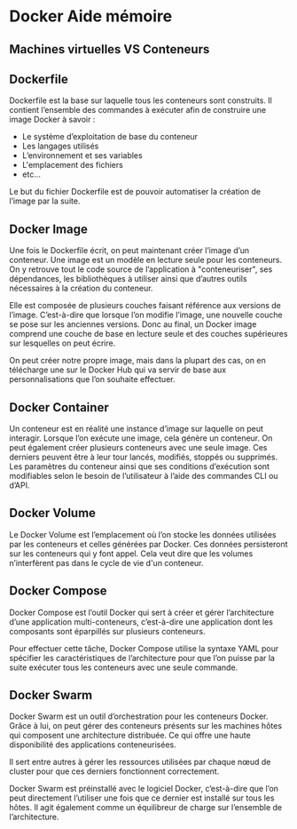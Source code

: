 # Docker Aide mémoire

## Machines virtuelles VS Conteneurs


## Dockerfile

Dockerfile est la base sur laquelle tous les conteneurs sont construits. Il contient l’ensemble des commandes à exécuter afin de construire une image Docker à savoir : 

- Le système d’exploitation de base du conteneur
- Les langages utilisés
- L’environnement et ses variables
- L'emplacement des fichiers
- etc...

Le but du fichier Dockerfile est de pouvoir automatiser la création de l’image par la suite.

## Docker Image

Une fois le Dockerfile écrit, on peut maintenant créer l’image d’un conteneur. Une image est un modèle en lecture seule pour les conteneurs. On y retrouve tout le code source de l’application à "conteneuriser", ses dépendances, les bibliothèques à utiliser ainsi que d’autres outils nécessaires à la création du conteneur.

Elle est composée de plusieurs couches faisant référence aux versions de l’image. C’est-à-dire que lorsque l’on modifie l’image, une nouvelle couche se pose sur les anciennes versions. Donc au final, un Docker image comprend une couche de base en lecture seule et des couches supérieures sur lesquelles on peut écrire.

On peut créer notre propre image, mais dans la plupart des cas, on en télécharge une sur le Docker Hub qui va servir de base aux personnalisations que l’on souhaite effectuer.

## Docker Container

Un conteneur est en réalité une instance d’image sur laquelle on peut interagir. Lorsque l’on exécute une image, cela génère un conteneur. On peut également créer plusieurs conteneurs avec une seule image. Ces derniers peuvent être à leur tour lancés, modifiés, stoppés ou supprimés. Les paramètres du conteneur ainsi que ses conditions d’exécution sont modifiables selon le besoin de l’utilisateur à l’aide des commandes CLI ou d’API.

## Docker Volume
Le Docker Volume est l’emplacement où l’on stocke les données utilisées par les conteneurs et celles générées par Docker. Ces données persisteront sur les conteneurs qui y font appel. Cela veut dire que les volumes n’interfèrent pas dans le cycle de vie d'un conteneur.

## Docker Compose
Docker Compose est l’outil Docker qui sert à créer et gérer l’architecture d’une application multi-conteneurs, c’est-à-dire une application dont les composants sont éparpillés sur plusieurs conteneurs.

Pour effectuer cette tâche, Docker Compose utilise la syntaxe YAML pour spécifier les caractéristiques de l’architecture pour que l’on puisse par la suite exécuter tous les conteneurs avec une seule commande.

## Docker Swarm
Docker Swarm est un outil d’orchestration pour les conteneurs Docker. Grâce à lui, on peut gérer des conteneurs présents sur les machines hôtes qui composent une architecture distribuée. Ce qui offre une haute disponibilité des applications conteneurisées.

Il sert entre autres à gérer les ressources utilisées par chaque nœud de cluster pour que ces derniers fonctionnent correctement.

Docker Swarm est préinstallé avec le logiciel Docker, c’est-à-dire que l’on peut directement l’utiliser une fois que ce dernier est installé sur tous les hôtes. Il agit également comme un équilibreur de charge sur l’ensemble de l’architecture.

